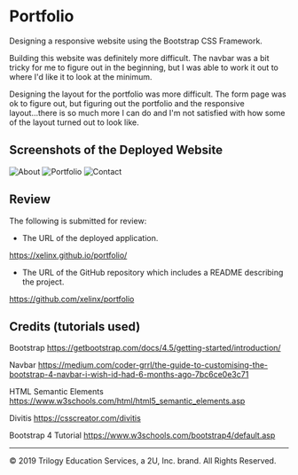 # Portfolio

Designing a responsive website using the Bootstrap CSS Framework. 

Building this website was definitely more difficult. The navbar was a bit tricky for me to figure out in the beginning, but I was able to work it out to where I'd like it to look at the minimum.

Designing the layout for the portfolio was more difficult. The form page was ok to figure out, but  figuring out the portfolio and the responsive layout...there is so much more I can do and I'm not satisfied with how some of the layout turned out to look like. 

## Screenshots of the Deployed Website
![About](https://user-images.githubusercontent.com/66236313/85268385-4b693180-b42b-11ea-896d-0ac4950ecfe1.png)
![Portfolio](https://user-images.githubusercontent.com/66236313/85271525-c5031e80-b42f-11ea-9eb0-ab246f2cdbea.png)
![Contact](https://user-images.githubusercontent.com/66236313/85268394-4e642200-b42b-11ea-8d56-ad4fb51a38dc.png)

## Review

The following is submitted for review:

* The URL of the deployed application.

https://xelinx.github.io/portfolio/

* The URL of the GitHub repository which includes a README describing the project.

https://github.com/xelinx/portfolio

## Credits (tutorials used)
Bootstrap https://getbootstrap.com/docs/4.5/getting-started/introduction/

Navbar https://medium.com/coder-grrl/the-guide-to-customising-the-bootstrap-4-navbar-i-wish-id-had-6-months-ago-7bc6ce0e3c71

HTML Semantic Elements https://www.w3schools.com/html/html5_semantic_elements.asp

Divitis https://csscreator.com/divitis

Bootstrap 4 Tutorial https://www.w3schools.com/bootstrap4/default.asp

- - -
© 2019 Trilogy Education Services, a 2U, Inc. brand. All Rights Reserved.
